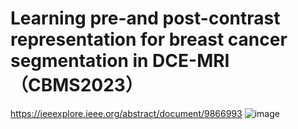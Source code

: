 # Learning pre-and post-contrast representation for breast cancer segmentation in DCE-MRI（CBMS2023）
https://ieeexplore.ieee.org/abstract/document/9866993
![image](https://github.com/user-attachments/assets/ce716d79-a9ce-4afc-8721-9fd3174d8198)
